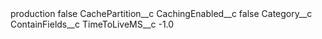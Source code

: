 <?xml version="1.0" encoding="UTF-8"?>
<CustomMetadata xmlns="http://soap.sforce.com/2006/04/metadata" xmlns:xsi="http://www.w3.org/2001/XMLSchema-instance" xmlns:xsd="http://www.w3.org/2001/XMLSchema">
    <label>production</label>
    <protected>false</protected>
    <values>
        <field>CachePartition__c</field>
        <value xsi:nil="true"/>
    </values>
    <values>
        <field>CachingEnabled__c</field>
        <value xsi:type="xsd:boolean">false</value>
    </values>
    <values>
        <field>Category__c</field>
        <value xsi:nil="true"/>
    </values>
    <values>
        <field>ContainFields__c</field>
        <value xsi:nil="true"/>
    </values>
    <values>
        <field>TimeToLiveMS__c</field>
        <value xsi:type="xsd:double">-1.0</value>
    </values>
</CustomMetadata>
